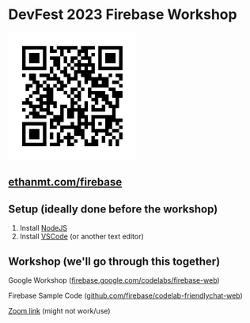 # DevFest 2023 Firebase Workshop

![QR Code](qr-code.png)

## [ethanmt.com/firebase](https://www.ethanmt.com/firebase)

## Setup (ideally done before the workshop)

1. Install [NodeJS](https://nodejs.org/en/download/)
2. Install [VSCode](https://code.visualstudio.com/) (or another text editor)

## Workshop (we'll go through this together)

Google Workshop ([firebase.google.com/codelabs/firebase-web](https://firebase.google.com/codelabs/firebase-web))

Firebase Sample Code ([github.com/firebase/codelab-friendlychat-web](https://github.com/firebase/codelab-friendlychat-web))

[Zoom link](https://columbiauniversity.zoom.us/j/92418537037?pwd=LzJMa2ZWT2I5OUxXWXpqSzlQWkhDZz09) (might not work/use)
